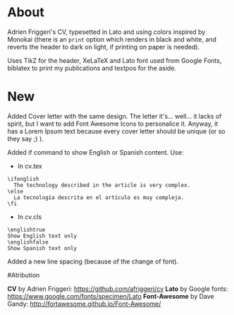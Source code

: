 # About
Adrien Friggeri's CV, typesetted in Lato and using colors inspired by Monokai (there is an `print` option which renders in black and white, and reverts the header to dark on light, if printing on paper is needed).

Uses TikZ for the header, XeLaTeX and Lato font used from Google Fonts, biblatex to print my publications and textpos for the aside.


# New
Added Cover letter with the same design. The letter it's... well... it lacks of spirit, but I want to add Font Awesome Icons to personalice it. Anyway, it has a Lorem Ipsum text because every cover letter should be unique (or so they say ;) ). 

Added if command to show English or Spanish content. Use:

* In cv.tex

```
\ifenglish
  The technology described in the article is very complex.
\else 
  La tecnología descrita en el artículo es muy compleja.
\fi
```

* In cv.cls

```
\englishtrue 
Show English text only
\englishfalse 
Show Spanish text only 
```

Added a new line spacing (because of the change of font).

#Atribution

**CV** by Adrien Friggeri: https://github.com/afriggeri/cv
**Lato** by Google fonts: https://www.google.com/fonts/specimen/Lato
**Font-Awesome** by Dave Gandy: http://fortawesome.github.io/Font-Awesome/
